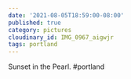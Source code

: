 ```yaml
---
date: '2021-08-05T18:59:00-08:00'
published: true
category: pictures
cloudinary_id: IMG_0967_aigwjr
tags: portland
---
```


Sunset in the Pearl. #portland